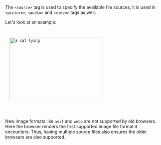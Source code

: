 The `<source>` tag is used to specify
the available file sources, it is used in
`<picture>`, `<audio>` and `<video>`
tags as well.

Let's look at an example:

<codeblock language="html" type="lesson">
<code>
<picture>
  <img
  src="cat-image.jpg"
  alt="a cat lying"
  width="300"
  height="200"
  loading="lazy"
  decoding="async">
  <source srcset="cat-image.avif" type="image/avif">
  <source srcset="cat-image.webp" type="image/webp">
</picture>
</code>
</codeblock>

New image formats like `avif` and
`webp` are not supported by old
browsers. Here
the browser renders the first
supported image file format it
encounters. Thus, having multiple source
files also ensures the older browsers
are also supported.
